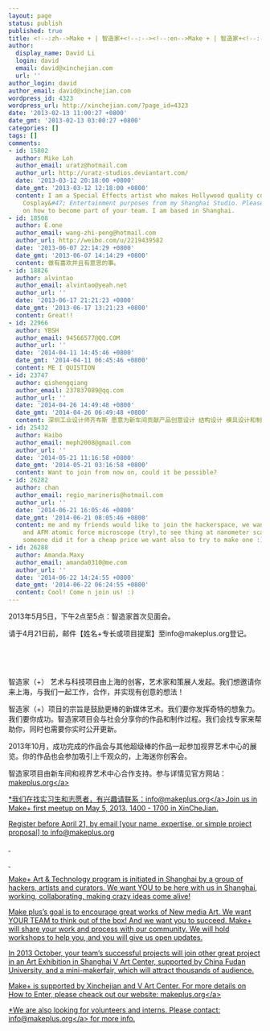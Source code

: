 ```yaml
---
layout: page
status: publish
published: true
title: <!--:zh-->Make + | 智造家+<!--:--><!--:en-->Make + | 智造家+<!--:-->
author:
  display_name: David Li
  login: david
  email: david@xinchejian.com
  url: ''
author_login: david
author_email: david@xinchejian.com
wordpress_id: 4323
wordpress_url: http://xinchejian.com/?page_id=4323
date: '2013-02-13 11:00:27 +0800'
date_gmt: '2013-02-13 03:00:27 +0800'
categories: []
tags: []
comments:
- id: 15802
  author: Mike Loh
  author_email: uratz@hotmail.com
  author_url: http://uratz-studios.deviantart.com/
  date: '2013-03-12 20:18:00 +0800'
  date_gmt: '2013-03-12 12:18:00 +0800'
  content: I am a Special Effects artist who makes Hollywood quality costumes for
    Cosplay&#47; Entertainment purposes from my Shanghai Studio. Please let me know
    on how to become part of your team. I am based in Shanghai.
- id: 18508
  author: E.one
  author_email: wang-zhi-peng@hotmail.com
  author_url: http://weibo.com/u/2219439582
  date: '2013-06-07 22:14:29 +0800'
  date_gmt: '2013-06-07 14:14:29 +0800'
  content: 做有喜欢并且有意思的事。
- id: 18826
  author: alvintao
  author_email: alvintao@yeah.net
  author_url: ''
  date: '2013-06-17 21:21:23 +0800'
  date_gmt: '2013-06-17 13:21:23 +0800'
  content: Great!!
- id: 22966
  author: YBSH
  author_email: 94566577@QQ.COM
  author_url: ''
  date: '2014-04-11 14:45:46 +0800'
  date_gmt: '2014-04-11 06:45:46 +0800'
  content: ME I QUISTION
- id: 23747
  author: qishengqiang
  author_email: 237837089@qq.com
  author_url: ''
  date: '2014-04-26 14:49:48 +0800'
  date_gmt: '2014-04-26 06:49:48 +0800'
  content: 深圳工业设计师齐布斯 愿意为新车间贡献产品创意设计 结构设计 模具设计和制造量产&mdash;&mdash;
- id: 25432
  author: Haibo
  author_email: meph2008@gmail.com
  author_url: ''
  date: '2014-05-21 11:16:58 +0800'
  date_gmt: '2014-05-21 03:16:58 +0800'
  content: Want to join from now on, could it be possible?
- id: 26282
  author: chan
  author_email: regio_marineris@hotmail.com
  author_url: ''
  date: '2014-06-21 16:05:46 +0800'
  date_gmt: '2014-06-21 08:05:46 +0800'
  content: me and my friends would like to join the hackerspace, we want to build
    and AFM atomic force microscope (try),to see thing at nanometer scale :), since
    someone did it for a cheap price we want also to try to make one :)
- id: 26288
  author: Amanda.Maxy
  author_email: amanda0310@me.com
  author_url: ''
  date: '2014-06-22 14:24:55 +0800'
  date_gmt: '2014-06-22 06:24:55 +0800'
  content: Cool! Come n join us! :)
---
```

<p><!--:zh-->2013年5月5日，下午2点至5点：智造家首次见面会。</p>
<p>请于4月21日前，邮件【姓名+专长或项目提案】至info@makeplus.org登记。</p>
<p>&nbsp;</p>
<p>&nbsp;</p>
<p>智造家（+） 艺术与科技项目由上海的创客，艺术家和策展人发起。我们想邀请你来上海，与我们一起工作，合作，并实现有创意的想法！</p>
<p>智造家（+）项目的宗旨是鼓励更棒的新媒体艺术。我们要你发挥奇特的想象力。我们要你成功。智造家项目会与社会分享你的作品和制作过程。我们会找专家来帮助你，同时也需要你实时公开更新。</p>
<p>2013年10月，成功完成的作品会与其他超级棒的作品一起参加视界艺术中心的展览。你的作品也会参加吸引上千观众的，上海迷你创客会。</p>
<p>智造家项目由新车间和视界艺术中心合作支持。参与详情见官方网站：<a href="http:&#47;&#47;makeplus.org">makeplus.org<&#47;a></p>
<p>*我们在找实习生和志愿者，有兴趣请联系：<a href="mailto:info@makeplus.org">info@makeplus.org<&#47;a><!--:--><!--:en-->Join us in Make+ first meetup on May 5, 2013. 1400 - 1700 in XinCheJian.</p>
<p>Register before April 21, by email [your name, expertise, or simple project proposal] to info@makeplus.org</p>
<p>&nbsp;</p>
<p>&nbsp;</p>
<p>Make+ Art &amp; Technology program is initiated in Shanghai by a group of hackers, artists and curators. We want YOU to be here with us in Shanghai, working, collaborating, making crazy ideas come alive!</p>
<p>Make plus&rsquo;s goal is to encourage great works of New media Art. We want YOUR TEAM to think out of the box! And we want you to succeed. Make+ will share your work and process with our community. We will hold workshops to help you, and you will give us open updates.</p>
<p>In 2013 October, your team&rsquo;s successful projects will join other great project in an Art Exhibition in Shanghai V Art Center, supported by China Fudan University, and a mini-makerfair, which will attract thousands of audience.</p>
<p>Make+ is supported by Xinchejian and V Art Center. For more details on How to Enter, please cheack out our website: <a href="http:&#47;&#47;makeplus.org">makeplus.org<&#47;a></p>
<p>*We are also looking for volunteers and interns. Please&nbsp;contact: <a href="mailto:info@makeplus.org">info@makeplus.org<&#47;a>&nbsp;for more info.<!--:--></p>
